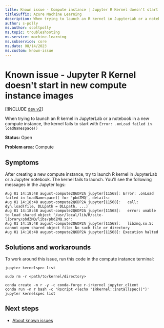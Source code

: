 ```yaml
---
title: Known issue - Compute instance | Jupyter R Kernel doesn't start in new compute instance images 
titleSuffix: Azure Machine Learning
description: When trying to launch an R kernel in JupyterLab or a notebook in a new compute instance, the kernel fails to start
author: s-polly
ms.author: scottpolly
ms.topic: troubleshooting  
ms.service: machine-learning
ms.subservice: core
ms.date: 08/14/2023
ms.custom: known-issue
---
```


# Known issue  - Jupyter R Kernel doesn't start in new compute instance images 

[!INCLUDE [dev v2](../includes/machine-learning-dev-v2.md)]

When trying to launch an R kernel in JupyterLab or a notebook in a new compute instance, the kernel fails to start with `Error: .onLoad failed in loadNamespace()`

**Status:** Open


**Problem area:** Compute


## Symptoms

After creating a new compute instance, try to launch R kernel in JupyterLab or a Jupyter notebook. The kernel fails to launch. You'll see the following messages in the Jupyter logs:


```  
Aug 01 14:18:48 august-compute2Q6DP2A jupyter[11568]: Error: .onLoad failed in loadNamespace() for 'pbdZMQ', details:
Aug 01 14:18:48 august-compute2Q6DP2A jupyter[11568]:   call: dyn.load(file, DLLpath = DLLpath, ...)
Aug 01 14:18:48 august-compute2Q6DP2A jupyter[11568]:   error: unable to load shared object '/usr/local/lib/R/site-library/pbdZMQ/libs/pbdZMQ.so':
Aug 01 14:18:48 august-compute2Q6DP2A jupyter[11568]:   libzmq.so.5: cannot open shared object file: No such file or directory
Aug 01 14:18:48 august-compute2Q6DP2A jupyter[11568]: Execution halted
```

## Solutions and workarounds

To work around this issue, run this code in the compute instance terminal:

```azurecli
jupyter kernelspec list

sudo rm -r <path/to/kernel/directory>

conda create -n r -y -c conda-forge r-irkernel jupyter_client
conda run -n r bash -c 'Rscript <(echo "IRkernel::installspec()")'
jupyter kernelspec list

```

## Next steps

- [About known issues](azure-machine-learning-known-issues.md)
